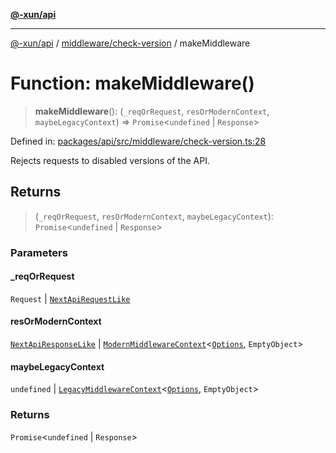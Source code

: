 [**@-xun/api**](../../../README.md)

***

[@-xun/api](../../../README.md) / [middleware/check-version](../README.md) / makeMiddleware

# Function: makeMiddleware()

> **makeMiddleware**(): (`_reqOrRequest`, `resOrModernContext`, `maybeLegacyContext`) => `Promise`\<`undefined` \| `Response`\>

Defined in: [packages/api/src/middleware/check-version.ts:28](https://github.com/Xunnamius/api-utils/blob/f159b4026fbac8d4de769d2a9e8cfaddf85d9e96/packages/api/src/middleware/check-version.ts#L28)

Rejects requests to disabled versions of the API.

## Returns

> (`_reqOrRequest`, `resOrModernContext`, `maybeLegacyContext`): `Promise`\<`undefined` \| `Response`\>

### Parameters

#### \_reqOrRequest

`Request` | [`NextApiRequestLike`](../../../index/interfaces/NextApiRequestLike.md)

#### resOrModernContext

[`NextApiResponseLike`](../../../index/type-aliases/NextApiResponseLike.md) | [`ModernMiddlewareContext`](../../../types/type-aliases/ModernMiddlewareContext.md)\<[`Options`](../type-aliases/Options.md), `EmptyObject`\>

#### maybeLegacyContext

`undefined` | [`LegacyMiddlewareContext`](../../../types/type-aliases/LegacyMiddlewareContext.md)\<[`Options`](../type-aliases/Options.md), `EmptyObject`\>

### Returns

`Promise`\<`undefined` \| `Response`\>
